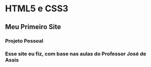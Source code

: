# HTML5 e CSS3
## Meu Primeiro Site ##
### Projeto Pessoal ###
### Esse site eu fiz, com base nas aulas do Professor José de Assis ###

